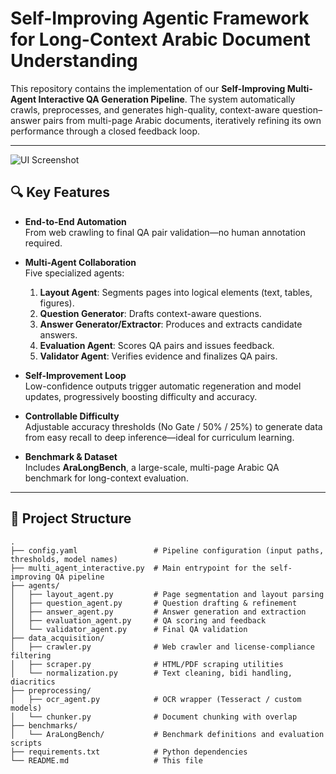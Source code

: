 # Self-Improving Agentic Framework for Long-Context Arabic Document Understanding

This repository contains the implementation of our **Self-Improving Multi-Agent Interactive QA Generation Pipeline**. The system automatically crawls, preprocesses, and generates high-quality, context-aware question–answer pairs from multi-page Arabic documents, iteratively refining its own performance through a closed feedback loop.

---
![UI Screenshot](./qa_agent.png)
## 🔍 Key Features

- **End-to-End Automation**  
  From web crawling to final QA pair validation—no human annotation required.

- **Multi-Agent Collaboration**  
  Five specialized agents:
  1. **Layout Agent**: Segments pages into logical elements (text, tables, figures).  
  2. **Question Generator**: Drafts context-aware questions.  
  3. **Answer Generator/Extractor**: Produces and extracts candidate answers.  
  4. **Evaluation Agent**: Scores QA pairs and issues feedback.  
  5. **Validator Agent**: Verifies evidence and finalizes QA pairs.

- **Self-Improvement Loop**  
  Low-confidence outputs trigger automatic regeneration and model updates, progressively boosting difficulty and accuracy.

- **Controllable Difficulty**  
  Adjustable accuracy thresholds (No Gate / 50% / 25%) to generate data from easy recall to deep inference—ideal for curriculum learning.

- **Benchmark & Dataset**  
  Includes **AraLongBench**, a large-scale, multi-page Arabic QA benchmark for long-context evaluation.

---

## 📂 Project Structure

```text
.
├── config.yaml                 # Pipeline configuration (input paths, thresholds, model names)
├── multi_agent_interactive.py  # Main entrypoint for the self-improving QA pipeline
├── agents/
│   ├── layout_agent.py         # Page segmentation and layout parsing
│   ├── question_agent.py       # Question drafting & refinement
│   ├── answer_agent.py         # Answer generation and extraction
│   ├── evaluation_agent.py     # QA scoring and feedback
│   └── validator_agent.py      # Final QA validation
├── data_acquisition/
│   ├── crawler.py              # Web crawler and license‐compliance filtering
│   ├── scraper.py              # HTML/PDF scraping utilities
│   └── normalization.py        # Text cleaning, bidi handling, diacritics
├── preprocessing/
│   ├── ocr_agent.py            # OCR wrapper (Tesseract / custom models)
│   └── chunker.py              # Document chunking with overlap
├── benchmarks/
│   └── AraLongBench/           # Benchmark definitions and evaluation scripts
├── requirements.txt            # Python dependencies
└── README.md                   # This file

